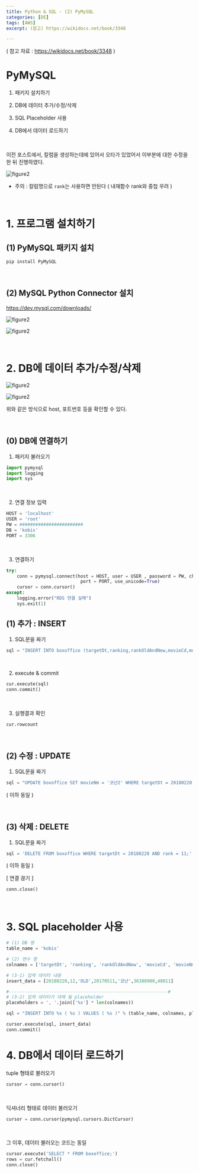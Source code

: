 ```yaml
---
title: Python & SQL - (2) PyMySQL
categories: [DE]
tags: [AWS]
excerpt: (참고) https://wikidocs.net/book/3348

---
```


<script src="https://cdn.mathjax.org/mathjax/latest/MathJax.js?config=TeX-AMS-MML_HTMLorMML" type="text/javascript"></script>

( 참고 자료 : https://wikidocs.net/book/3348 )

# PyMySQL

1. 패키지 설치하기

2. DB에 데이터 추가/수정/삭제

3. SQL Placeholder 사용
4. DB에서 데이터 로드하기

<br>

이전 포스트에서, 칼럼을 생성하는데에 있어서 오타가 있었어서 이부분에 대한 수정을 한 뒤 진행하였다.

![figure2](/assets/img/DE/de202.png)

- 주의 : 칼럼명으로 `rank`는 사용하면 안된다 ( 내재함수 rank와 중첩 우려 )

<br>

# 1. 프로그램 설치하기

## (1) PyMySQL 패키지 설치

```bash
pip install PyMySQL
```

<br>

## (2) MySQL Python Connector 설치

https://dev.mysql.com/downloads/

![figure2](/assets/img/DE/de201.png)

![figure2](/assets/img/DE/de203.png)

<br>



# 2. DB에 데이터 추가/수정/삭제 

![figure2](/assets/img/DE/de204.png)

![figure2](/assets/img/DE/de205.png)

위와 같은 방식으로 host, 포트번호 등을 확인할 수 있다.

<br>

## (0) DB에 연결하기

1. 패키지 불러오기

```python
import pymysql
import logging
import sys
```

<br>

2. 연결 정보 입력

```python
HOST = 'localhost'
USER = 'root'
PW = ########################
DB = 'kobis'
PORT = 3306
```

<br>

3. 연결하기

```python
try:
    conn = pymysql.connect(host = HOST, user = USER , password = PW, charset = 'utf8', db = DB)
                            port = PORT, use_unicode=True)
    cursor = conn.cursor()
except:
    logging.error("RDS 연결 실패")
    sys.exit(1)
```





## (1) 추가 : INSERT

1. SQL문을 짜기

```python
sql = "INSERT INTO boxoffice (targetDt,ranking,rankOldAndNew,movieCd,movieNm,salesAmt,audiCnt) VALUES (20180220,11,'OLD',20170511,'코난',36388900,48011);"
```

<br>

2. execute & commit

```python
cur.execute(sql)
conn.commit()
```

<br>

3. 실행결과 확인

```python
cur.rowcount
```

<br>



## (2) 수정 : UPDATE

1. SQL문을 짜기

```python
sql = "UPDATE boxoffice SET movieNm = '코난2' WHERE targetDt = 20180220 AND ranking = 11;"
```

( 이하 동일 )

<br>

## (3) 삭제 : DELETE

1. SQL문을 짜기

```python
sql = 'DELETE FROM boxoffice WHERE targetDt = 20180220 AND rank = 11;'
```

( 이하 동일 )



[ 연결 끊기 ]

```python
conn.close()
```

<br>

# 3. SQL placeholder 사용

```python
# (1) DB 명
table_name = 'kobis'

# (2) 변수 명
colnames = ['targetDt', 'ranking', 'rankOldAndNew', 'movieCd', 'movieNm', 'salesAmt', 'audiCnt']

# (3-1) 입력 데이터 내용
insert_data = [20180220,12,'OLD',20170511,'코난',36388900,48011]

#------------------------------------------------------------#
# (3-2) 입력 데이터가 대체 될 placeholder
placeholders = ', '.join(['%s'] * len(colnames))
```



```python
sql = "INSERT INTO %s ( %s ) VALUES ( %s )" % (table_name, colnames, placeholders)
```





```python
cursor.execute(sql, insert_data)
conn.commit()
```



# 4. DB에서 데이터 로드하기

tuple 형태로 불러오기

```python
cursor = conn.cursor()
```

<br>

딕셔너리 형태로 데이터 불러오기

```python
cursor = conn.cursor(pymysql.cursors.DictCursor)
```

<br>

그 이후, 데이터 불러오는 코드는 동일

```python
cursor.execute('SELECT * FROM boxoffice;')
rows = cur.fetchall()
conn.close()
```







